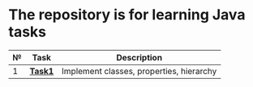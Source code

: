 # The repository is for learning Java tasks
|№|**Task**|**Description**|
|--|--|--|
|1|**[Task1](https://github.com/iamseryy/tasks_learn_oop/tree/main/task1)**|Implement classes, properties, hierarchy|